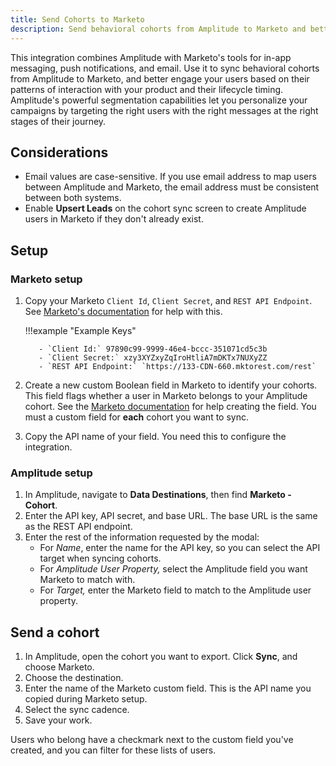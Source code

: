 ```yaml
---
title: Send Cohorts to Marketo
description: Send behavioral cohorts from Amplitude to Marketo and better engage your users based on their patterns of interaction with your product and their lifecycle timing.
---
```


This integration combines Amplitude with Marketo's tools for in-app messaging, push notifications, and email. Use it to sync behavioral cohorts from Amplitude to Marketo, and better engage your users based on their patterns of interaction with your product and their lifecycle timing. Amplitude's powerful segmentation capabilities let you personalize your campaigns by targeting the right users with the right messages at the right stages of their journey.

## Considerations

- Email values are case-sensitive. If you use email address to map users between Amplitude and Marketo, the email address must be consistent between both systems.
- Enable **Upsert Leads** on the cohort sync screen to create Amplitude users in Marketo if they don't already exist.

## Setup

### Marketo setup

1. Copy your Marketo `Client Id`, `Client Secret`, and `REST API Endpoint`. See [Marketo's documentation](https://developers.marketo.com/blog/quick-start-guide-for-marketo-rest-api/) for help with this.

    !!!example "Example Keys"

          - `Client Id:` 97890c99-9999-46e4-bccc-351071cd5c3b
          - `Client Secret:` xzy3XYZxyZqIroHtliA7mDKTx7NUXyZZ
          - `REST API Endpoint:` `https://133-CDN-660.mktorest.com/rest`

2. Create a new custom Boolean field in Marketo to identify your cohorts. This field flags whether a user in Marketo belongs to your Amplitude cohort. See the [Marketo documentation](https://developers.marketo.com/blog/create-a-custom-field-in-marketo-and-update-this-field-via-api/) for help creating the field. You must a custom field for **each** cohort you want to sync. 
3. Copy the API name of your field. You need this to configure the integration. 

### Amplitude setup

1. In Amplitude, navigate to **Data Destinations**, then find **Marketo - Cohort**.
2. Enter the API key, API secret, and base URL. The base URL is the same as the REST API endpoint.
3. Enter the rest of the information requested by the modal:
    - For *Name*, enter the name for the API key, so you can select the API target when syncing cohorts.
    - For *Amplitude User Property,* select the Amplitude field you want Marketo to match with.
    - For *Target,* enter the Marketo field to match to the Amplitude user property.

## Send a cohort

1. In Amplitude, open the cohort you want to export. Click **Sync**, and choose Marketo.
2. Choose the destination.
3. Enter the name of the Marketo custom field. This is the API name you copied during Marketo setup.
4. Select the sync cadence.
5. Save your work.

Users who belong have a checkmark next to the custom field you've created, and you can filter for these lists of users.
